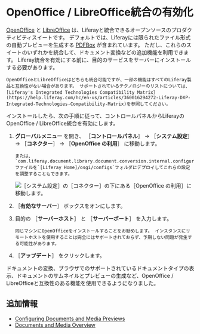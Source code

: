 # OpenOffice / LibreOffice統合の有効化

[OpenOffice](https://www.openoffice.org/) と [LibreOffice](https://www.libreoffice.org/) は、Liferayと統合できるオープンソースのプロダクティビティスイートです。 デフォルトでは、Liferayには限られたファイル形式の自動プレビューを生成する [PDFBox](https://pdfbox.apache.org/) が含まれています。 ただし、これらのスイートのいずれかを統合して、ドキュメント変換などの追加機能を利用できます。 Liferay統合を有効にする前に、目的のサービスをサーバーにインストールする必要があります。

```{important}
OpenOfficeとLibreOfficeはどちらも統合可能ですが、一部の機能はすべてのLiferay製品と互換性がない場合があります。 サポートされているテクノロジーのリストについては、[Liferay's Integrated Technologies Compatibility Matrix］(https://help.liferay.com/hc/en-us/articles/360016294272-Liferay-DXP-Integrated-Technologies-Compatibility-Matrix)を参照してください。 
```

インストールしたら、次の手順に従って、コントロールパネルからLiferayのOpenOffice / LibreOffice統合を有効にします。

1. **グローバルメニュー** を開き、 ［**コントロールパネル**］ &rarr; ［**システム設定**］ &rarr; ［**コネクター**］ &rarr; ［**OpenOffice の利用**］ に移動します。

   ```{note}
   または、 `com.liferay.document.library.document.conversion.internal.configuration.OpenOfficeConfiguration.config`ファイルを`[Liferay Home]/osgi/configs`フォルダにデプロイしてこれらの設定を調整することもできます。 
   ```

   ![［システム設定］の［コネクター］の下にある［OpenOffice の利用］に移動します。](./enabling-openoffice-libreoffice-integration/images/01.png)

2. ［**有効なサーバー**］ ボックスをオンにします。

3. 目的の ［**サーバーホスト**］ と ［**サーバーポート**］ を入力します。

   ```{important}
   同じマシンにOpenOfficeをインストールすることをお勧めします。 インスタンスにリモートホストを使用することは完全にはサポートされておらず、予期しない問題が発生する可能性があります。
   ```

4. ［**アップデート**］ をクリックします。

ドキュメントの変換、ブラウザでのサポートされているドキュメントタイプの表示、ドキュメントのサムネイルとプレビューの生成など、OpenOffice / LibreOfficeと互換性のある機能を使用できるようになりました。

<a name="追加情報" />

## 追加情報

* [Configuring Documents and Media Previews](./configuring-documents-and-media-previews.md)
* [Documents and Media Overview](../documents-and-media-overview.md)
